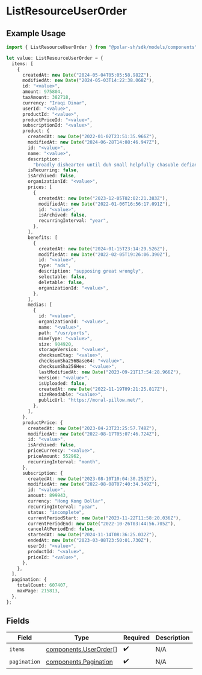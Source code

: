 # ListResourceUserOrder

## Example Usage

```typescript
import { ListResourceUserOrder } from "@polar-sh/sdk/models/components";

let value: ListResourceUserOrder = {
  items: [
    {
      createdAt: new Date("2024-05-04T05:05:58.982Z"),
      modifiedAt: new Date("2024-05-03T14:22:38.068Z"),
      id: "<value>",
      amount: 975804,
      taxAmount: 382718,
      currency: "Iraqi Dinar",
      userId: "<value>",
      productId: "<value>",
      productPriceId: "<value>",
      subscriptionId: "<value>",
      product: {
        createdAt: new Date("2022-01-02T23:51:35.966Z"),
        modifiedAt: new Date("2024-06-28T14:08:46.947Z"),
        id: "<value>",
        name: "<value>",
        description:
          "broadly dishearten until duh small helpfully chasuble defiantly",
        isRecurring: false,
        isArchived: false,
        organizationId: "<value>",
        prices: [
          {
            createdAt: new Date("2023-12-05T02:02:21.383Z"),
            modifiedAt: new Date("2022-01-06T16:56:17.091Z"),
            id: "<value>",
            isArchived: false,
            recurringInterval: "year",
          },
        ],
        benefits: [
          {
            createdAt: new Date("2024-01-15T23:14:29.526Z"),
            modifiedAt: new Date("2022-02-05T19:26:06.390Z"),
            id: "<value>",
            type: "ads",
            description: "supposing great wrongly",
            selectable: false,
            deletable: false,
            organizationId: "<value>",
          },
        ],
        medias: [
          {
            id: "<value>",
            organizationId: "<value>",
            name: "<value>",
            path: "/usr/ports",
            mimeType: "<value>",
            size: 904920,
            storageVersion: "<value>",
            checksumEtag: "<value>",
            checksumSha256Base64: "<value>",
            checksumSha256Hex: "<value>",
            lastModifiedAt: new Date("2023-09-21T17:54:28.966Z"),
            version: "<value>",
            isUploaded: false,
            createdAt: new Date("2022-11-19T09:21:25.817Z"),
            sizeReadable: "<value>",
            publicUrl: "https://moral-pillow.net/",
          },
        ],
      },
      productPrice: {
        createdAt: new Date("2023-04-23T23:25:57.748Z"),
        modifiedAt: new Date("2022-08-17T05:07:46.724Z"),
        id: "<value>",
        isArchived: false,
        priceCurrency: "<value>",
        priceAmount: 552962,
        recurringInterval: "month",
      },
      subscription: {
        createdAt: new Date("2023-08-10T10:04:30.253Z"),
        modifiedAt: new Date("2022-08-08T07:40:34.349Z"),
        id: "<value>",
        amount: 899943,
        currency: "Hong Kong Dollar",
        recurringInterval: "year",
        status: "incomplete",
        currentPeriodStart: new Date("2023-11-22T11:58:20.036Z"),
        currentPeriodEnd: new Date("2022-10-26T03:44:56.705Z"),
        cancelAtPeriodEnd: false,
        startedAt: new Date("2024-11-14T08:36:25.032Z"),
        endedAt: new Date("2023-03-08T23:50:01.730Z"),
        userId: "<value>",
        productId: "<value>",
        priceId: "<value>",
      },
    },
  ],
  pagination: {
    totalCount: 607407,
    maxPage: 215813,
  },
};
```

## Fields

| Field                                                          | Type                                                           | Required                                                       | Description                                                    |
| -------------------------------------------------------------- | -------------------------------------------------------------- | -------------------------------------------------------------- | -------------------------------------------------------------- |
| `items`                                                        | [components.UserOrder](../../models/components/userorder.md)[] | :heavy_check_mark:                                             | N/A                                                            |
| `pagination`                                                   | [components.Pagination](../../models/components/pagination.md) | :heavy_check_mark:                                             | N/A                                                            |